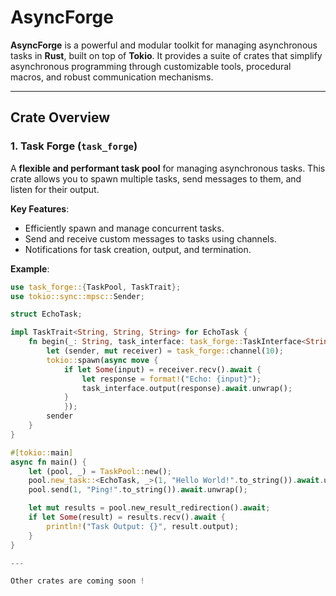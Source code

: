 # **AsyncForge**

**AsyncForge** is a powerful and modular toolkit for managing asynchronous tasks in **Rust**, built on top of **Tokio**. It provides a suite of crates that simplify asynchronous programming through customizable tools, procedural macros, and robust communication mechanisms.

---

## **Crate Overview**

### 1. **Task Forge** (`task_forge`)

A **flexible and performant task pool** for managing asynchronous tasks. This crate allows you to spawn multiple tasks, send messages to them, and listen for their output.

**Key Features**:
- Efficiently spawn and manage concurrent tasks.
- Send and receive custom messages to tasks using channels.
- Notifications for task creation, output, and termination.

**Example**:
```rust
use task_forge::{TaskPool, TaskTrait};
use tokio::sync::mpsc::Sender;

struct EchoTask;

impl TaskTrait<String, String, String> for EchoTask {
    fn begin(_: String, task_interface: task_forge::TaskInterface<String>) -> Sender<String> {
        let (sender, mut receiver) = task_forge::channel(10);
        tokio::spawn(async move {
            if let Some(input) = receiver.recv().await {
                let response = format!("Echo: {input}");
                task_interface.output(response).await.unwrap();
            }
            });
        sender
    }
}

#[tokio::main]
async fn main() {
    let (pool, _) = TaskPool::new();
    pool.new_task::<EchoTask, _>(1, "Hello World!".to_string()).await.unwrap();
    pool.send(1, "Ping!".to_string()).await.unwrap();

    let mut results = pool.new_result_redirection().await;
    if let Some(result) = results.recv().await {
        println!("Task Output: {}", result.output);
    }
}

--- 

Other crates are coming soon ! 
